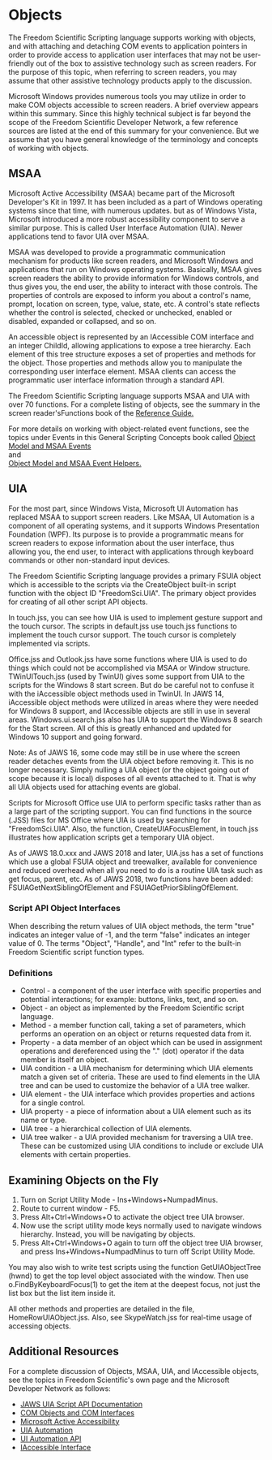 # Objects

The Freedom Scientific Scripting language supports working with objects,
and with attaching and detaching COM events to application pointers in
order to provide access to application user interfaces that may not be
user-friendly out of the box to assistive technology such as screen
readers. For the purpose of this topic, when referring to screen
readers, you may assume that other assistive technology products apply
to the discussion.

Microsoft Windows provides numerous tools you may utilize in order to
make COM objects accessible to screen readers. A brief overview appears
within this summary. Since this highly technical subject is far beyond
the scope of the Freedom Scientific Developer Network, a few reference
sources are listed at the end of this summary for your convenience. But
we assume that you have general knowledge of the terminology and
concepts of working with objects.

## MSAA

Microsoft Active Accessibility (MSAA) became part of the Microsoft
Developer\'s Kit in 1997. It has been included as a part of Windows
operating systems since that time, with numerous updates. but as of
Windows Vista, Microsoft introduced a more robust accessibility
component to serve a similar purpose. This is called User Interface
Automation (UIA). Newer applications tend to favor UIA over MSAA.

MSAA was developed to provide a programmatic communication mechanism for
products like screen readers, and Microsoft Windows and applications
that run on Windows operating systems. Basically, MSAA gives screen
readers the ability to provide information for Windows controls, and
thus gives you, the end user, the ability to interact with those
controls. The properties of controls are exposed to inform you about a
control\'s name, prompt, location on screen, type, value, state, etc. A
control\'s state reflects whether the control is selected, checked or
unchecked, enabled or disabled, expanded or collapsed, and so on.

An accessible object is represented by an IAccessible COM interface and
an integer ChildId, allowing applications to expose a tree hierarchy.
Each element of this tree structure exposes a set of properties and
methods for the object. Those properties and methods allow you to
manipulate the corresponding user interface element. MSAA clients can
access the programmatic user interface information through a standard
API.

The Freedom Scientific Scripting language supports MSAA and UIA with
over 70 functions. For a complete listing of objects, see the summary in
the screen reader\'sFunctions book of the [Reference
Guide.](Reference_Guide.html)

For more details on working with object-related event functions, see the
topics under Events in this General Scripting Concepts book called
[Object Model and MSAA
Events](Events/Object_Model_and_MSAA_Events.html)\
and\
[Object Model and MSAA Event
Helpers.](Events/Object_Model_and_MSAA_Event_Helpers.html)

## UIA

For the most part, since Windows Vista, Microsoft UI Automation has
replaced MSAA to support screen readers. Like MSAA, UI Automation is a
component of all operating systems, and it supports Windows Presentation
Foundation (WPF). Its purpose is to provide a programmatic means for
screen readers to expose information about the user interface, thus
allowing you, the end user, to interact with applications through
keyboard commands or other non-standard input devices.

The Freedom Scientific Scripting language provides a primary FSUIA
object which is accessible to the scripts via the CreateObject built-in
script function with the object ID "FreedomSci.UIA". The primary object
provides for creating of all other script API objects.

In touch.jss, you can see how UIA is used to implement gesture support
and the touch cursor. The scripts in default.jss use touch.jss functions
to implement the touch cursor support. The touch cursor is completely
implemented via scripts.

Office.jss and Outlook.jss have some functions where UIA is used to do
things which could not be accomplished via MSAA or Window structure.
TWinUITouch.jss (used by TwinUI) gives some support from UIA to the
scripts for the Windows 8 start screen. But do be careful not to confuse
it with the iAccessible object methods used in TwinUI. In JAWS 14,
iAccessible object methods were utilized in areas where they were needed
for Windows 8 support, and IAccessible objects are still in use in
several areas. Windows.ui.search.jss also has UIA to support the Windows
8 search for the Start screen. All of this is greatly enhanced and
updated for Windows 10 support and going forward.

Note: As of JAWS 16, some code may still be in use where the screen
reader detaches events from the UIA object before removing it. This is
no longer necessary. Simply nulling a UIA object (or the object going
out of scope because it is local) disposes of all events attached to it.
That is why all UIA objects used for attaching events are global.

Scripts for Microsoft Office use UIA to perform specific tasks rather
than as a large part of the scripting support. You can find functions in
the source (.JSS) files for MS Office where UIA is used by searching for
\"FreedomSci.UIA\". Also, the function, CreateUIAFocusElement, in
touch.jss illustrates how application scripts get a temporary UIA
object.

As of JAWS 18.0.xxx and JAWS 2018 and later, UIA.jss has a set of
functions which use a global FSUIA object and treewalker, available for
convenience and reduced overhead when all you need to do is a routine
UIA task such as get focus, parent, etc. As of JAWS 2018, two functions
have been added: FSUIAGetNextSiblingOfElement and
FSUIAGetPriorSiblingOfElement.

### Script API Object Interfaces

When describing the return values of UIA object methods, the term "true"
indicates an integer value of -1, and the term "false" indicates an
integer value of 0. The terms "Object", "Handle", and \"Int" refer to
the built-in Freedom Scientific script function types.

### Definitions

- Control - a component of the user interface with specific properties
  and potential interactions; for example: buttons, links, text, and so
  on.
- Object - an object as implemented by the Freedom Scientific script
  language.
- Method - a member function call, taking a set of parameters, which
  performs an operation on an object or returns requested data from it.
- Property - a data member of an object which can be used in assignment
  operations and dereferenced using the \".\" (dot) operator if the data
  member is itself an object.
- UIA condition - a UIA mechanism for determining which UIA elements
  match a given set of criteria. These are used to find elements in the
  UIA tree and can be used to customize the behavior of a UIA tree
  walker.
- UIA element - the UIA interface which provides properties and actions
  for a single control.
- UIA property - a piece of information about a UIA element such as its
  name or type.
- UIA tree - a hierarchical collection of UIA elements.
- UIA tree walker - a UIA provided mechanism for traversing a UIA tree.
  These can be customized using UIA conditions to include or exclude UIA
  elements with certain properties.

## Examining Objects on the Fly

1.  Turn on Script Utility Mode - Ins+Windows+NumpadMinus.
2.  Route to current window - F5.
3.  Press Alt+Ctrl+Windows+O to activate the object tree UIA browser.
4.  Now use the script utility mode keys normally used to navigate
    windows hierarchy. Instead, you will be navigating by objects.
5.  Press Alt+Ctrl+Windows+O again to turn off the object tree UIA
    browser, and press Ins+Windows+NumpadMinus to turn off Script
    Utility Mode.

You may also wish to write test scripts using the function
GetUIAObjectTree (hwnd) to get the top level object associated with the
window. Then use o.FindByKeyboardFocus(1) to get the item at the deepest
focus, not just the list box but the list item inside it.

All other methods and properties are detailed in the file,
HomeRowUIAObject.jss. Also, see SkypeWatch.jss for real-time usage of
accessing objects.

## Additional Resources

For a complete discussion of Objects, MSAA, UIA, and IAccessible
objects, see the topics in Freedom Scientific\'s own page and the
Microsoft Developer Network as follows:

- [JAWS UIA Script API
  Documentation](http://www2.freedomscientific.com/documentation/scripts/JAWS-UIAScriptAPI.asp)
- [COM Objects and COM
  Interfaces](http://msdn.microsoft.com/en-us/library/windows/desktop/ee684009.aspx)
- [Microsoft Active
  Accessibility](http://msdn.microsoft.com/en-us/library/ms971310.aspx)
- [UIA
  Automation](http://msdn.microsoft.com/en-us/library/ms747327.aspx)
- [UI Automation
  API](http://msdn.microsoft.com/en-us/library/windows/desktop/ee684009.aspx)
- [IAccessible
  Interface](http://msdn.microsoft.com/en-us/library/windows/desktop/dd318466(v=vs.85).aspx)
